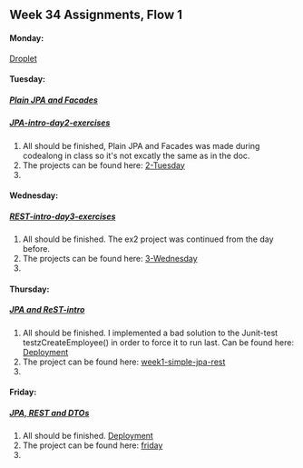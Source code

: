 ## Week 34 Assignments, Flow 1

#### Monday:
[Droplet](http://camillastaunstrup.dk:8080/)

#### Tuesday:
##### [Plain JPA and Facades](https://docs.google.com/document/d/1Uib8GtBXmQZJ9x5tqXXHt1UYkkRPo9zKwugWa87bzUI/edit#)
##### [JPA-intro-day2-exercises](https://docs.google.com/document/d/1JVXSMz_pw-Fnsid6Eihpam8P2eMd9phqwTQOFRzvrug/edit)

1. All should be finished, Plain JPA and Facades was made during codealong in class so it's not excatly the same as in the doc. 
2. The projects can be found here: [2-Tuesday](https://github.com/Castau/Week-34-Assignments/tree/master/2-Tuesday)
3. 

#### Wednesday:
##### [REST-intro-day3-exercises](https://docs.google.com/document/d/1gdtrSIb_RiEE3qv5hPwrzBrNaowHA-MPFXR8LP9CKJk/edit)

1. All should be finished. The ex2 project was continued from the day before. 
2. The projects can be found here: [3-Wednesday](https://github.com/Castau/Week-34-Assignments/tree/master/3-Wednesday)
3. 

#### Thursday:
##### [JPA and ReST-intro](https://docs.google.com/document/d/1c4uti7oLiipp1Sdny9Rwc1aOStfn9aasmWhhhzuTQS8/edit)

1. All should be finished. I implemented a bad solution to the Junit-test testzCreateEmployee() in order to force it to run last. Can be found here: [Deployment](http://camillastaunstrup.dk:8080/jpa_rest_startup-1.0/api/employees/all)
2. The project can be found here: [week1-simple-jpa-rest](https://github.com/Castau/Week-34-Assignments/tree/master/4-Thursday/week1-simple-jpa-rest)
3. 

#### Friday:
##### [JPA, REST and DTOs](https://docs.google.com/document/d/1HdHiORGNyteRpn7MoOixowxL10LQuUHt9XxAKtL9r0o/edit)

1. All should be finished. [Deployment](http://camillastaunstrup.dk:8080/friday34-1.0/api/bank/all)
2. The project can be found here: [friday](https://github.com/Castau/Week-34-Assignments/tree/master/5-Friday/friday)
3. 
